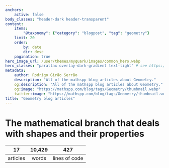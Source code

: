 ```yaml
---
anchors:
    active: false
body_classes: "header-dark header-transparent"
content:
    items:
        "@taxonomy": {"category": "blogpost", "tag": "geometry"}
    limit: 20
    order:
        by: date
        dir: desc
    pagination: true
hero_image_url: /user/themes/myquark/images/common_hero.webp
hero_classes: "parallax overlay-dark-gradient text-light" # see https://demo.getgrav.org/blog-skeleton/blog/hero-classes
metadata:
    author: Rodrigo Girão Serrão
    description: "All of the mathspp blog articles about Geometry."
    og:description: "All of the mathspp blog articles about Geometry."
    og:image: "https://mathspp.com/blog/tags/Geometry/thumbnail.webp"
    twitter:image: "https://mathspp.com/blog/tags/Geometry/thumbnail.webp"
title: "Geometry blog articles"
---
```



# The mathematical branch that deals with shapes and their properties


<table class="stats-table">
    <thead>
        <tr>
            <th style="text-align: center;">17</th>
            <th style="text-align: center;">10,429</th>
            <th style="text-align: center;">427</th>
        </tr>
    </thead>
    <tbody>
        <tr>
            <td style="text-align: center;">articles</td>
            <td style="text-align: center;">words</td>
            <td style="text-align: center;">lines of code</td>
        </tr>
    </tbody>
</table>